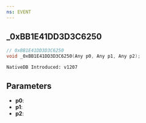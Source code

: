 ```yaml
---
ns: EVENT
---
```

## _0xBB1E41DD3D3C6250

```c
// 0xBB1E41DD3D3C6250
void _0xBB1E41DD3D3C6250(Any p0, Any p1, Any p2);
```

```
NativeDB Introduced: v1207
```

## Parameters
* **p0**:
* **p1**:
* **p2**:
